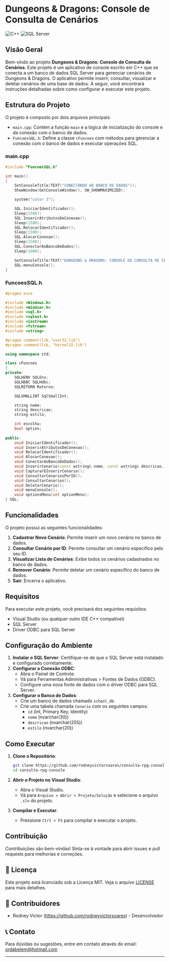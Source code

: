 
# Dungeons & Dragons: Console de Consulta de Cenários

![C++](https://img.shields.io/badge/C%2B%2B-00599C?style=flat&logo=c%2B%2B&logoColor=white)
![SQL Server](https://img.shields.io/badge/SQL%20Server-CC2927?style=flat&logo=microsoft-sql-server&logoColor=white)

## Visão Geral

Bem-vindo ao projeto **Dungeons & Dragons: Console de Consulta de Cenários**. Este projeto é um aplicativo de console escrito em C++ que se conecta a um banco de dados SQL Server para gerenciar cenários de Dungeons & Dragons. O aplicativo permite inserir, consultar, visualizar e deletar cenários de uma base de dados. A seguir, você encontrará instruções detalhadas sobre como configurar e executar este projeto.

## Estrutura do Projeto

O projeto é composto por dois arquivos principais:

- `main.cpp`: Contém a função `main` e a lógica de inicialização do console e da conexão com o banco de dados.
- `FuncoesSQL.h`: Define a classe `cFuncoes` com métodos para gerenciar a conexão com o banco de dados e executar operações SQL.

### main.cpp

```cpp
#include "FuncoesSQL.h"

int main()
{
    SetConsoleTitle(TEXT("CONECTANDO AO BANCO DE DADOS"));
    ShowWindow(GetConsoleWindow(), SW_SHOWMAXIMIZED);

    system("color 3");

    SQL.IniciarIdentificador();
    Sleep(1500);
    SQL.InserirAtributosDeConexao();
    Sleep(1500);
    SQL.RelocarIdentificador();
    Sleep(1500);
    SQL.AlocarConexao();
    Sleep(1500);
    SQL.ConectarAoBancoDeDados();
    Sleep(1000);

    SetConsoleTitle(TEXT("DUNGEONS & DRAGONS: CONSOLE DE CONSULTA DE CENARIOS"));
    SQL.menuConsole();
}
```

### FuncoesSQL.h

```cpp
#pragma once

#include <Windows.h>
#include <WinUser.h>
#include <sql.h>
#include <sqlext.h>
#include <iostream>
#include <fstream>
#include <string>

#pragma comment(lib,"user32.lib")
#pragma comment(lib, "kernel32.lib")

using namespace std;

class cFuncoes
{
private:
    SQLHENV SQLEnv;
    SQLHDBC SQLHdbc;
    SQLRETURN Retorno;

    SQLSMALLINT SqlSmallInt;

    string nome;
    string descricao;
    string estilo;

    int escolha;
    bool option;
    
public:
    void IniciarIdentificador();
    void InserirAtributosDeConexao();
    void RelocarIdentificador();
    void AlocarConexao();
    void ConectarAoBancoDeDados();
    void InserirCenario(const wstring& nome, const wstring& descricao, const wstring& estilo);
    void CapturarEInserirCenario();
    void ConsultarCenariosPorID();
    void ConsultarCenarios();
    void DeletarCenario();
    void menuConsole();
    void optionsMenu(int optionMenu);
} SQL;
```

## Funcionalidades

O projeto possui as seguintes funcionalidades:

1. **Cadastrar Novo Cenário**: Permite inserir um novo cenário no banco de dados.
2. **Consultar Cenário por ID**: Permite consultar um cenário específico pelo seu ID.
3. **Visualizar Lista de Cenários**: Exibe todos os cenários cadastrados no banco de dados.
4. **Remover Cenário**: Permite deletar um cenário específico do banco de dados.
5. **Sair**: Encerra o aplicativo.

## Requisitos

Para executar este projeto, você precisará dos seguintes requisitos:

- Visual Studio (ou qualquer outro IDE C++ compatível)
- SQL Server
- Driver ODBC para SQL Server

## Configuração do Ambiente

1. **Instalar o SQL Server**: Certifique-se de que o SQL Server está instalado e configurado corretamente.
2. **Configurar a Conexão ODBC**:
    - Abra o Painel de Controle.
    - Vá para Ferramentas Administrativas > Fontes de Dados (ODBC).
    - Configure uma nova fonte de dados com o driver ODBC para SQL Server.
3. **Configurar o Banco de Dados**:
    - Crie um banco de dados chamado `school_db`.
    - Crie uma tabela chamada `Cenario` com os seguintes campos:
        - `id` (int, Primary Key, Identity)
        - `nome` (nvarchar(30))
        - `descricao` (nvarchar(255))
        - `estilo` (nvarchar(20))

## Como Executar

1. **Clone o Repositório**:

    ```bash
    git clone https://github.com/rodneyvictorsoares/consulta-rpg-console.git
    cd consulta-rpg-console
    ```

2. **Abrir o Projeto no Visual Studio**:
    - Abra o Visual Studio.
    - Vá para `Arquivo > Abrir > Projeto/Solução` e selecione o arquivo `.sln` do projeto.

3. **Compilar e Executar**:
    - Pressione `Ctrl + F5` para compilar e executar o projeto.

## Contribuição

Contribuições são bem-vindas! Sinta-se à vontade para abrir issues e pull requests para melhorias e correções.

## 📄 Licença

Este projeto está licenciado sob a Licença MIT. Veja o arquivo [LICENSE](LICENSE) para mais detalhes.

## 👥 Contribuidores

- Rodney Victor (https://github.com/rodneyvictorsoares) - Desenvolvedor

## 📞 Contato

Para dúvidas ou sugestões, entre em contato através do email: ordabelem@hotmail.com

---
